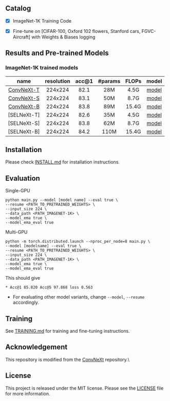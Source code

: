 

## Catalog
- [x] ImageNet-1K Training Code  
- [x] Fine-tune on [CIFAR-100, Oxford 102 flowers, Stanford cars, FGVC-Aircraft] with Weights & Biases logging 



<!-- ✅ ⬜️  -->

## Results and Pre-trained Models
### ImageNet-1K trained models

| name | resolution |acc@1 | #params | FLOPs | model |
|:---:|:---:|:---:|:---:| :---:|:---:|
| [ConvNeXt-T](https://github.com/facebookresearch/ConvNeXt.git) | 224x224 | 82.1 | 28M | 4.5G | [model](https://dl.fbaipublicfiles.com/convnext/convnext_tiny_1k_224_ema.pth) |
| [ConvNeXt-S](https://github.com/facebookresearch/ConvNeXt.git) | 224x224 | 83.1 | 50M | 8.7G | [model](https://dl.fbaipublicfiles.com/convnext/convnext_small_1k_224_ema.pth) |
| [ConvNeXt-B](https://github.com/facebookresearch/ConvNeXt.git) | 224x224 | 83.8 | 89M | 15.4G | [model](https://dl.fbaipublicfiles.com/convnext/convnext_base_1k_224_ema.pth) |
| [SELNeXt-T] | 224x224 | 82.6 | 35M | 4.5G | [model]() |
| [SELNeXt-S] | 224x224 | 83.8 | 62M | 8.7G | [model]() |
| [SELNeXt-B] | 224x224 | 84.2 | 110M | 15.4G | [model]() |


## Installation
Please check [INSTALL.md](INSTALL.md) for installation instructions. 

## Evaluation

Single-GPU
```
python main.py --model [model name] --eval true \
--resume <PATH_TO_PRETRAINED_WEIGHTS> \
--input_size 224 \
--data_path <PATH_IMAGENET-1K> \
--model_ema true \
--model_ema_eval true
```
Multi-GPU
```
python -m torch.distributed.launch --nproc_per_node=8 main.py \
--model [modelname] --eval true \
--resume <PATH_TO_PRETRAINED_WEIGHTS> \
--input_size 224 \
--data_path <PATH_IMAGENET-1K> \
--model_ema true \
--model_ema_eval true
```

This should give 
```
* Acc@1 85.820 Acc@5 97.868 loss 0.563
```

- For evaluating other model variants, change `--model`, `--resume` accordingly.

## Training
See [TRAINING.md](TRAINING.md) for training and fine-tuning instructions.

## Acknowledgement
This repository is modified from the [ConvNeXt](https://github.com/facebookresearch/ConvNeXt.git) repository.\\

## License
This project is released under the MIT license. Please see the [LICENSE](LICENSE) file for more information.

